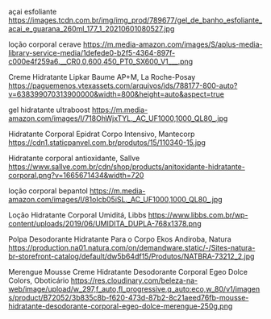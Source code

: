 açai esfoliante
https://images.tcdn.com.br/img/img_prod/789677/gel_de_banho_esfoliante_acai_e_guarana_260ml_177_1_20210601080527.jpg


loção corporal cerave
https://m.media-amazon.com/images/S/aplus-media-library-service-media/1defede0-b2f5-4364-897f-c000e4f259a6.__CR0,0,600,450_PT0_SX600_V1___.png


Creme Hidratante Lipkar Baume AP+M, La Roche-Posay
https://paguemenos.vtexassets.com/arquivos/ids/788177-800-auto?v=638399070313900000&width=800&height=auto&aspect=true


gel hidratante ultraboost
https://m.media-amazon.com/images/I/718OhWjxTYL._AC_UF1000,1000_QL80_.jpg


Hidratante Corporal Epidrat Corpo Intensivo, Mantecorp
https://cdn1.staticpanvel.com.br/produtos/15/110340-15.jpg


Hidratante corporal antioxidante, Sallve
https://www.sallve.com.br/cdn/shop/products/anitoxidante-hidratante-corporal.png?v=1665671434&width=720


loção corporal bepantol
https://m.media-amazon.com/images/I/81oIcb05iSL._AC_UF1000,1000_QL80_.jpg


Loção Hidratante Corporal Umiditá, Libbs
https://www.libbs.com.br/wp-content/uploads/2019/06/UMIDITA_DUPLA-768x1378.png


Polpa Desodorante Hidratante Para o Corpo Ekos Andiroba, Natura
https://production.na01.natura.com/on/demandware.static/-/Sites-natura-br-storefront-catalog/default/dw5b64df15/Produtos/NATBRA-73212_2.jpg


Merengue Mousse Creme Hidratante Desodorante Corporal Egeo Dolce Colors, Oboticário
https://res.cloudinary.com/beleza-na-web/image/upload/w_297,f_auto,fl_progressive,q_auto:eco,w_80/v1/imagens/product/B72052/3b835c8b-f620-473d-87b2-8c21aeed76fb-mousse-hidratante-desodorante-corporal-egeo-dolce-merengue-250g.png
